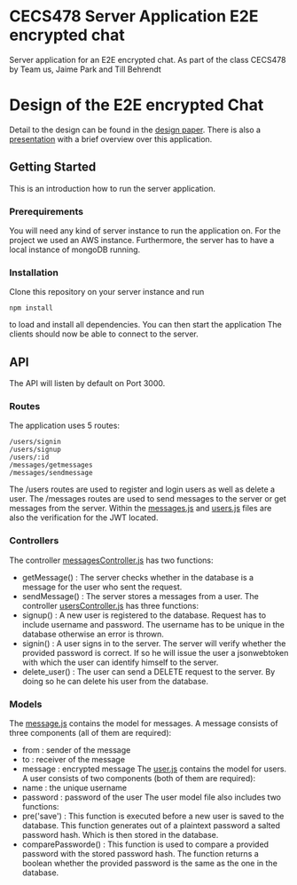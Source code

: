 # CECS478 Server Application E2E encrypted chat
Server application for an E2E encrypted chat. As part of the class CECS478 by Team us, Jaime Park and Till Behrendt

# Design of the E2E encrypted Chat
Detail to the design can be found in the [design paper](https://github.com/tilted112/CECS478/blob/master/Design%20paper.pdf). There is also a [presentation](https://github.com/tilted112/CECS478/blob/master/Presentation.pdf) with a brief overview over this application.

## Getting Started
This is an introduction how to run the server application.
### Prerequirements
You will need any kind of server instance to run the application on. For the project we used an AWS instance. Furthermore, the server has to have a local instance of mongoDB running.

### Installation
Clone this repository on your server instance and run 
```
npm install
```
to load and install all dependencies.
You can then start the application
The clients should now be able to connect to the server.

## API 
The API will listen by default on Port 3000.

### Routes
The application uses 5 routes:
```
/users/signin
/users/signup
/users/:id
/messages/getmessages
/messages/sendmessage
```
The /users routes are used to register and login users as well as delete a user.
The /messages routes are used to send messages to the server or get messages from the server.
Within the [messages.js](https://github.com/tilted112/CECS478/blob/master/app/routes/messages.js) and [users.js](https://github.com/tilted112/CECS478/blob/master/app/routes/users.js) files are also the verification for the JWT located.

### Controllers
The controller [messagesController.js](https://github.com/tilted112/CECS478/blob/master/app/controller/messagesController.js) has two functions:
* getMessage() : The server checks whether in the database is a message for the user who sent the request.
* sendMessage() : The server stores a messages from a user.
The controller [usersController.js](https://github.com/tilted112/CECS478/blob/master/app/controller/usersController.js) has three functions:
* signup() : A new user is registered to the database. Request has to include username and password. The username has to be unique in the database otherwise an error is thrown.
* signin() : A user signs in to the server. The server will verify whether the provided password is correct. If so he will issue the user a jsonwebtoken with which the user can identify himself to the server.
* delete_user() : The user can send a DELETE request to the server. By doing so he can delete his user from the database.

### Models
The [message.js](https://github.com/tilted112/CECS478/blob/master/app/models/message.js) contains the model for messages. A message consists of three components (all of them are required):
* from : sender of the message
* to : receiver of the message
* message : encrypted message
The [user.js](https://github.com/tilted112/CECS478/blob/master/app/models/user.js) contains the model for users. A user consists of two components (both of them are required):
* name : the unique username
* password : password of the user
The user model file also includes two functions:
* pre('save') : This function is executed before a new user is saved to the database. This function generates out of a plaintext password a salted password hash. Which is then stored in the database.
* comparePassworde() : This function is used to compare a provided password with the stored password hash. The function returns a boolean whether the provided password is the same as the one in the database.